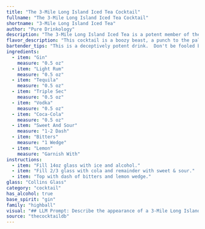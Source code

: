 ```yaml
---
title: "The 3-Mile Long Island Iced Tea Cocktail"
fullname: "The 3-Mile Long Island Iced Tea Cocktail"
shortname: "3-Mile Long Island Iced Tea"
author: "Pure Drinkology"
description: "The 3-Mile Long Island Iced Tea is a potent member of the Long Island Iced Tea family, known for its multiple spirits. Originating in the 1970s, this cocktail's name likely refers to its ability to make a long journey seem short, though its origins are debated. "
flavor_description: "This cocktail is a boozy beast, a punch to the palate.  The citrusy sweetness of Triple Sec and sweet and sour mingle with the strong kick of gin, rum, tequila, and vodka. Coca-Cola adds a touch of sweetness and the bitterness of Angostura bitters cuts through the sugary notes. It's a complex blend of sweet, sour, and bitter, with a strong alcoholic bite.  Be warned, this one packs a punch! "
bartender_tips: "This is a deceptively potent drink.  Don't be fooled by the tea name; it's a serious cocktail.  Use a good quality soda for best results.  Be precise with measurements, as adding too much of one spirit can make the drink unbalanced.  A good bartender will know how to balance all of the flavors and create a delicious and potent cocktail. "
ingredients:
  - item: "Gin"
    measure: "0.5 oz"
  - item: "Light Rum"
    measure: "0.5 oz"
  - item: "Tequila"
    measure: "0.5 oz"
  - item: "Triple Sec"
    measure: "0.5 oz"
  - item: "Vodka"
    measure: "0.5 oz"
  - item: "Coca-Cola"
    measure: "0.5 oz"
  - item: "Sweet And Sour"
    measure: "1-2 Dash"
  - item: "Bitters"
    measure: "1 Wedge"
  - item: "Lemon"
    measure: "Garnish With"
instructions:
  - item: "Fill 14oz glass with ice and alcohol."
  - item: "Fill 2/3 glass with cola and remainder with sweet & sour."
  - item: "Top with dash of bitters and lemon wedge."
glass: "Collins Glass"
category: "cocktail"
has_alcohol: true
base_spirit: "gin"
family: "highball"
visual: "## LLM Prompt: Describe the appearance of a 3-Mile Long Island Iced TeaImagine a tall, clear glass brimming with a **deep amber liquid**. The drink is **richly layered**, with the **darker hues of cola** at the bottom, gradually transitioning to **lighter shades of amber** towards the top, hinting at the presence of citrus and spirits.  **Tiny bubbles** rise slowly from the depths, reflecting light in a **sparkling dance**. A **thin slice of lemon** rests elegantly on the rim, its vibrant yellow contrasting sharply with the dark liquid.  **Tiny droplets of condensation** cling to the glass, giving the drink a **shimmering, almost ethereal** quality. Focus on the **visual details** of this layered cocktail, highlighting the **colors, textures, and interplay of light** to capture its seductive and complex appearance. "
source: "thecocktaildb"
---
```


